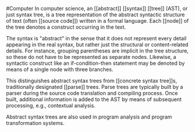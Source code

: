 #Computer 
In computer science, an [[abstract]] [[syntax]] [[tree]] (AST), or just syntax tree, is a tree representation of the abstract syntactic structure of text (often [[source code]]) written in a formal language. Each [[node]] of the tree denotes a construct occurring in the text.

The syntax is "abstract" in the sense that it does not represent every detail appearing in the real syntax, but rather just the structural or content-related details. For instance, grouping parentheses are implicit in the tree structure, so these do not have to be represented as separate nodes. Likewise, a syntactic construct like an if-condition-then statement may be denoted by means of a single node with three branches.

This distinguishes abstract syntax trees from [[concrete syntax tree]]s, traditionally designated [[parse]] trees. Parse trees are typically built by a parser during the source code translation and compiling process. Once built, additional information is added to the AST by means of subsequent processing, e.g., contextual analysis.

Abstract syntax trees are also used in program analysis and program transformation systems.

